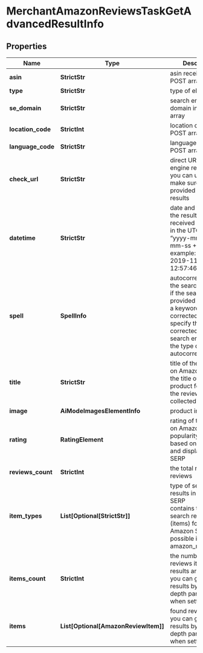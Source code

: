 # MerchantAmazonReviewsTaskGetAdvancedResultInfo


## Properties

| Name | Type | Description | Notes |
|------------ | ------------- | ------------- | -------------|
**asin** | **StrictStr** | asin received in a POST array |[optional]|
**type** | **StrictStr** | type of element |[optional]|
**se_domain** | **StrictStr** | search engine domain in a POST array |[optional]|
**location_code** | **StrictInt** | location code in a POST array |[optional]|
**language_code** | **StrictStr** | language code in a POST array |[optional]|
**check_url** | **StrictStr** | direct URL to search engine results<br>you can use it to make sure that we provided accurate results |[optional]|
**datetime** | **StrictStr** | date and time when the result was received<br>in the UTC format: “yyyy-mm-dd hh-mm-ss +00:00”<br>example:<br>2019-11-15 12:57:46 +00:00 |[optional]|
**spell** | **SpellInfo** | autocorrection of the search engine<br>if the search engine provided results for a keyword that was corrected, we will specify the keyword corrected by the search engine and the type of autocorrection |[optional]|
**title** | **StrictStr** | title of the product on Amazon<br>the title of the product for which the reviews are collected |[optional]|
**image** | **AiModeImagesElementInfo** | product image data |[optional]|
**rating** | **RatingElement** | rating of the product on Amazon<br>popularity rate based on reviews and displayed in SERP |[optional]|
**reviews_count** | **StrictInt** | the total number of reviews |[optional]|
**item_types** | **List[Optional[StrictStr]]** | type of search results in Amazon SERP<br>contains types of search results (items) found in Amazon SERP;<br>possible item types:<br>amazon_review_item |[optional]|
**items_count** | **StrictInt** | the number of reviews items in the results array<br>you can get more results by using the depth parameter when setting a task |[optional]|
**items** | **List[Optional[AmazonReviewItem]]** | found reviews<br>you can get more results by using the depth parameter when setting a task |[optional]|